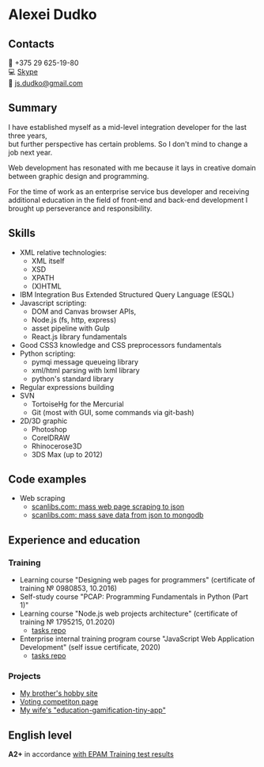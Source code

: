 # Alexei Dudko

## Contacts
:iphone: +375 29 625-19-80\
:computer: [Skype](https://join.skype.com/invite/nDkCXzyo7E7l)\
:incoming_envelope: [js.dudko@gmail.com](mailto:js.dudko@gmail.com)
## Summary
I have established myself as a mid-level integration developer for the last three years,\
but further perspective has certain problems. So I don't mind to change a job next year.

Web development has resonated with me because it lays in creative domain between graphic design and programming.

For the time of work as an enterprise service bus developer and receiving additional education in the field of front-end and back-end development I brought up perseverance and responsibility.
## Skills
+ XML relative technologies:
  + XML itself
  + XSD
  + XPATH
  + (X)HTML
+ IBM Integration Bus Extended Structured Query Language (ESQL)
+ Javascript scripting:
  + DOM and Canvas browser APIs, 
  + Node.js (fs, http, express)
  + asset pipeline with Gulp
  + React.js library fundamentals
+ Good CSS3 knowledge and CSS preprocessors fundamentals
+ Python scripting:
  + pymqi message queueing library
  + xml/html parsing with lxml library
  + python's standard library
+ Regular expressions building
+ SVN
  + TortoiseHg for the Mercurial
  + Git (most with GUI, some commands via git-bash)
+ 2D/3D graphic
  + Photoshop
  + CorelDRAW
  + Rhinocerose3D
  + 3DS Max (up to 2012)
## Code examples
* Web scraping
  * [scanlibs.com: mass web page scraping to json](https://github.com/bypy/test-scraper)
  * [scanlibs.com: mass save data from json to mongodb](https://github.com/bypy/scanlib-mongo)
## Experience and education
### Training
* Learning course "Designing web pages for programmers" (certificate of training № 0980853, 10.2016)
* Self-study course "PCAP: Programming Fundamentals in Python (Part 1)"
* Learning course "Node.js web projects architecture" (certificate of training № 1795215, 01.2020)
  * [tasks repo](https://github.com/bypy/node-hw)
* Enterprise internal training program course "JavaScript Web Application Development" (self issue certificate, 2020)
  * [tasks repo](https://github.com/bypy/fd2)
### Projects
* [My brother's hobby site](http://cuenode.com/)
* [Voting competiton page](https://zoo.booba.by/)
* [My wife's "education-gamification-tiny-app"](https://cards.booba.by/)
## English level
**A2+** in accordance [with EPAM Training test results](https://www.dropbox.com/s/w2a1z8c478b840s/my_eng_level.PNG?dl=0)
